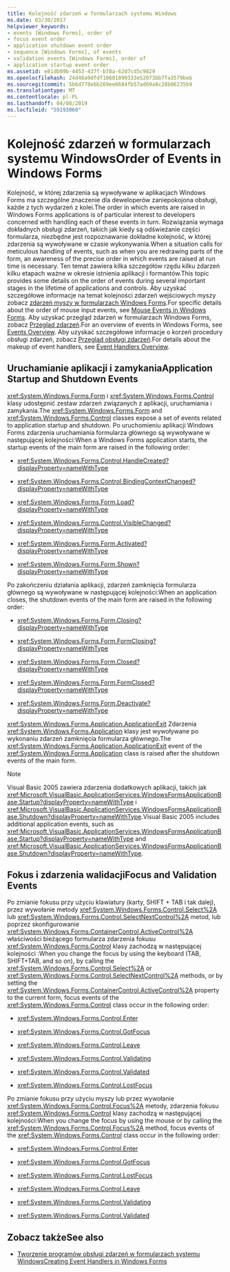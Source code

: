 ```yaml
---
title: Kolejność zdarzeń w formularzach systemu Windows
ms.date: 03/30/2017
helpviewer_keywords:
- events [Windows Forms], order of
- focus event order
- application shutdown event order
- sequence [Windows Forms], of events
- validation events [Windows Forms], order of
- application startup event order
ms.assetid: e81db09b-4453-437f-b78a-62d7cd5c9829
ms.openlocfilehash: 24d48a9dfdf10601099333e52073bb7fa3579beb
ms.sourcegitcommit: 5b6d778ebb269ee6684fb57ad69a8c28b06235b9
ms.translationtype: MT
ms.contentlocale: pl-PL
ms.lasthandoff: 04/08/2019
ms.locfileid: "59193060"
---
```

# <a name="order-of-events-in-windows-forms"></a><span data-ttu-id="75e6f-102">Kolejność zdarzeń w formularzach systemu Windows</span><span class="sxs-lookup"><span data-stu-id="75e6f-102">Order of Events in Windows Forms</span></span>
<span data-ttu-id="75e6f-103">Kolejność, w której zdarzenia są wywoływane w aplikacjach Windows Forms ma szczególne znaczenie dla deweloperów zaniepokojona obsługi, każde z tych wydarzeń z kolei.</span><span class="sxs-lookup"><span data-stu-id="75e6f-103">The order in which events are raised in Windows Forms applications is of particular interest to developers concerned with handling each of these events in turn.</span></span> <span data-ttu-id="75e6f-104">Rozwiązania wymaga dokładnych obsługi zdarzeń, takich jak kiedy są odświeżanie części formularza, niezbędne jest rozpoznawanie dokładne kolejność, w której zdarzenia są wywoływane w czasie wykonywania.</span><span class="sxs-lookup"><span data-stu-id="75e6f-104">When a situation calls for meticulous handling of events, such as when you are redrawing parts of the form, an awareness of the precise order in which events are raised at run time is necessary.</span></span> <span data-ttu-id="75e6f-105">Ten temat zawiera kilka szczegółów rzędu kilku zdarzeń kilku etapach ważne w okresie istnienia aplikacji i formantów.</span><span class="sxs-lookup"><span data-stu-id="75e6f-105">This topic provides some details on the order of events during several important stages in the lifetime of applications and controls.</span></span> <span data-ttu-id="75e6f-106">Aby uzyskać szczegółowe informacje na temat kolejności zdarzeń wejściowych myszy zobacz [zdarzeń myszy w formularzach Windows Forms](mouse-events-in-windows-forms.md).</span><span class="sxs-lookup"><span data-stu-id="75e6f-106">For specific details about the order of mouse input events, see [Mouse Events in Windows Forms](mouse-events-in-windows-forms.md).</span></span> <span data-ttu-id="75e6f-107">Aby uzyskać przegląd zdarzeń w formularzach Windows Forms, zobacz [Przegląd zdarzeń](events-overview-windows-forms.md).</span><span class="sxs-lookup"><span data-stu-id="75e6f-107">For an overview of events in Windows Forms, see [Events Overview](events-overview-windows-forms.md).</span></span> <span data-ttu-id="75e6f-108">Aby uzyskać szczegółowe informacje o korzeń procedury obsługi zdarzeń, zobacz [Przegląd obsługi zdarzeń](event-handlers-overview-windows-forms.md).</span><span class="sxs-lookup"><span data-stu-id="75e6f-108">For details about the makeup of event handlers, see [Event Handlers Overview](event-handlers-overview-windows-forms.md).</span></span>  
  
## <a name="application-startup-and-shutdown-events"></a><span data-ttu-id="75e6f-109">Uruchamianie aplikacji i zamykania</span><span class="sxs-lookup"><span data-stu-id="75e6f-109">Application Startup and Shutdown Events</span></span>  
 <span data-ttu-id="75e6f-110"><xref:System.Windows.Forms.Form> i <xref:System.Windows.Forms.Control> klasy udostępnić zestaw zdarzeń związanych z aplikacji, uruchamiania i zamykania.</span><span class="sxs-lookup"><span data-stu-id="75e6f-110">The <xref:System.Windows.Forms.Form> and <xref:System.Windows.Forms.Control> classes expose a set of events related to application startup and shutdown.</span></span> <span data-ttu-id="75e6f-111">Po uruchomieniu aplikacji Windows Forms zdarzenia uruchamiania formularza głównego są wywoływane w następującej kolejności:</span><span class="sxs-lookup"><span data-stu-id="75e6f-111">When a Windows Forms application starts, the startup events of the main form are raised in the following order:</span></span>  
  
-   <xref:System.Windows.Forms.Control.HandleCreated?displayProperty=nameWithType>  
  
-   <xref:System.Windows.Forms.Control.BindingContextChanged?displayProperty=nameWithType>  
  
-   <xref:System.Windows.Forms.Form.Load?displayProperty=nameWithType>  
  
-   <xref:System.Windows.Forms.Control.VisibleChanged?displayProperty=nameWithType>  
  
-   <xref:System.Windows.Forms.Form.Activated?displayProperty=nameWithType>  
  
-   <xref:System.Windows.Forms.Form.Shown?displayProperty=nameWithType>  
  
 <span data-ttu-id="75e6f-112">Po zakończeniu działania aplikacji, zdarzeń zamknięcia formularza głównego są wywoływane w następującej kolejności:</span><span class="sxs-lookup"><span data-stu-id="75e6f-112">When an application closes, the shutdown events of the main form are raised in the following order:</span></span>  
  
-   <xref:System.Windows.Forms.Form.Closing?displayProperty=nameWithType>  
  
-   <xref:System.Windows.Forms.Form.FormClosing?displayProperty=nameWithType>  
  
-   <xref:System.Windows.Forms.Form.Closed?displayProperty=nameWithType>  
  
-   <xref:System.Windows.Forms.Form.FormClosed?displayProperty=nameWithType>  
  
-   <xref:System.Windows.Forms.Form.Deactivate?displayProperty=nameWithType>  
  
 <span data-ttu-id="75e6f-113"><xref:System.Windows.Forms.Application.ApplicationExit> Zdarzenia <xref:System.Windows.Forms.Application> klasy jest wywoływane po wykonaniu zdarzeń zamknięcia formularza głównego.</span><span class="sxs-lookup"><span data-stu-id="75e6f-113">The <xref:System.Windows.Forms.Application.ApplicationExit> event of the <xref:System.Windows.Forms.Application> class is raised after the shutdown events of the main form.</span></span>  
  
> [!NOTE]
>  <span data-ttu-id="75e6f-114">Visual Basic 2005 zawiera zdarzenia dodatkowych aplikacji, takich jak <xref:Microsoft.VisualBasic.ApplicationServices.WindowsFormsApplicationBase.Startup?displayProperty=nameWithType> i <xref:Microsoft.VisualBasic.ApplicationServices.WindowsFormsApplicationBase.Shutdown?displayProperty=nameWithType>.</span><span class="sxs-lookup"><span data-stu-id="75e6f-114">Visual Basic 2005 includes additional application events, such as <xref:Microsoft.VisualBasic.ApplicationServices.WindowsFormsApplicationBase.Startup?displayProperty=nameWithType> and <xref:Microsoft.VisualBasic.ApplicationServices.WindowsFormsApplicationBase.Shutdown?displayProperty=nameWithType>.</span></span>  
  
## <a name="focus-and-validation-events"></a><span data-ttu-id="75e6f-115">Fokus i zdarzenia walidacji</span><span class="sxs-lookup"><span data-stu-id="75e6f-115">Focus and Validation Events</span></span>  
 <span data-ttu-id="75e6f-116">Po zmianie fokusu przy użyciu klawiatury (karty, SHIFT + TAB i tak dalej), przez wywołanie metody <xref:System.Windows.Forms.Control.Select%2A> lub <xref:System.Windows.Forms.Control.SelectNextControl%2A> metod, lub poprzez skonfigurowanie <xref:System.Windows.Forms.ContainerControl.ActiveControl%2A> właściwości bieżącego formularza zdarzenia fokusu <xref:System.Windows.Forms.Control> klasy zachodzą w następującej kolejności :</span><span class="sxs-lookup"><span data-stu-id="75e6f-116">When you change the focus by using the keyboard (TAB, SHIFT+TAB, and so on), by calling the <xref:System.Windows.Forms.Control.Select%2A> or <xref:System.Windows.Forms.Control.SelectNextControl%2A> methods, or by setting the <xref:System.Windows.Forms.ContainerControl.ActiveControl%2A> property to the current form, focus events of the <xref:System.Windows.Forms.Control> class occur in the following order:</span></span>  
  
-   <xref:System.Windows.Forms.Control.Enter>  
  
-   <xref:System.Windows.Forms.Control.GotFocus>  
  
-   <xref:System.Windows.Forms.Control.Leave>  
  
-   <xref:System.Windows.Forms.Control.Validating>  
  
-   <xref:System.Windows.Forms.Control.Validated>  
  
-   <xref:System.Windows.Forms.Control.LostFocus>  
  
 <span data-ttu-id="75e6f-117">Po zmianie fokusu przy użyciu myszy lub przez wywołanie <xref:System.Windows.Forms.Control.Focus%2A> metody, zdarzenia fokusu <xref:System.Windows.Forms.Control> klasy zachodzą w następującej kolejności:</span><span class="sxs-lookup"><span data-stu-id="75e6f-117">When you change the focus by using the mouse or by calling the <xref:System.Windows.Forms.Control.Focus%2A> method, focus events of the <xref:System.Windows.Forms.Control> class occur in the following order:</span></span>  
  
-   <xref:System.Windows.Forms.Control.Enter>  
  
-   <xref:System.Windows.Forms.Control.GotFocus>  
  
-   <xref:System.Windows.Forms.Control.LostFocus>  
  
-   <xref:System.Windows.Forms.Control.Leave>  
  
-   <xref:System.Windows.Forms.Control.Validating>  
  
-   <xref:System.Windows.Forms.Control.Validated>  
  
## <a name="see-also"></a><span data-ttu-id="75e6f-118">Zobacz także</span><span class="sxs-lookup"><span data-stu-id="75e6f-118">See also</span></span>

- [<span data-ttu-id="75e6f-119">Tworzenie programów obsługi zdarzeń w formularzach systemu Windows</span><span class="sxs-lookup"><span data-stu-id="75e6f-119">Creating Event Handlers in Windows Forms</span></span>](creating-event-handlers-in-windows-forms.md)
